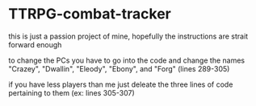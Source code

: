 # TTRPG-combat-tracker

this is just a passion project of mine, hopefully the instructions are strait forward enough

to change the PCs you have to go into the code and change the names "Crazey", "Dwallin", "Eleody", "Ebony", and "Forg" (lines 289-305) 


if you have less players than me just deleate the three lines of code pertaining to them (ex: lines 305-307)

